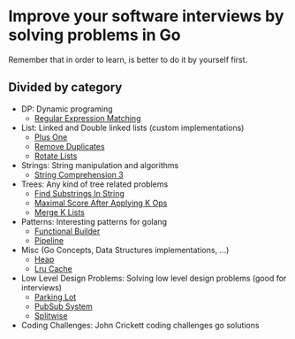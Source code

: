 # Improve your software interviews by solving problems in Go

Remember that in order to learn, is better to do it by yourself first.

## Divided by category
- DP: Dynamic programing
  - [Regular Expression Matching](dp/regular_expression)
- List: Linked and Double linked lists (custom implementations)
  - [Plus One](lists/plus_one)
  - [Remove Duplicates](lists/remove_duplicates)
  - [Rotate Lists](lists/rotate_lists)
- Strings: String manipulation and algorithms
  - [String Comprehension 3](strings/string_comprehension_3)
- Trees: Any kind of tree related problems
  - [Find Substrings In String](trees/find_substrings_in_string)
  - [Maximal Score After Applying K Ops](trees/maximal_score_after_applying_k_ops)
  - [Merge K Lists](trees/merge_k_lists)
- Patterns: Interesting patterns for golang
  - [Functional Builder](patterns/functional_builder)
  - [Pipeline](patterns/pipeline)
- Misc (Go Concepts, Data Structures implementations, ...)
    - [Heap](misc/heap)
    - [Lru Cache](misc/lru_cache)
- Low Level Design Problems: Solving low level design problems (good for interviews)
  - [Parking Lot](low_level_design/parking_lot)
  - [PubSub System](low_level_design/pubsub_system)
  - [Splitwise](low_level_design/splitwise)
- Coding Challenges: John Crickett coding challenges go solutions
